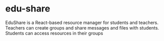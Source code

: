 # edu-share
EduShare is a React-based resource manager for students and teachers. Teachers can create groups and share messages and files with students. Students can access resources in their groups
